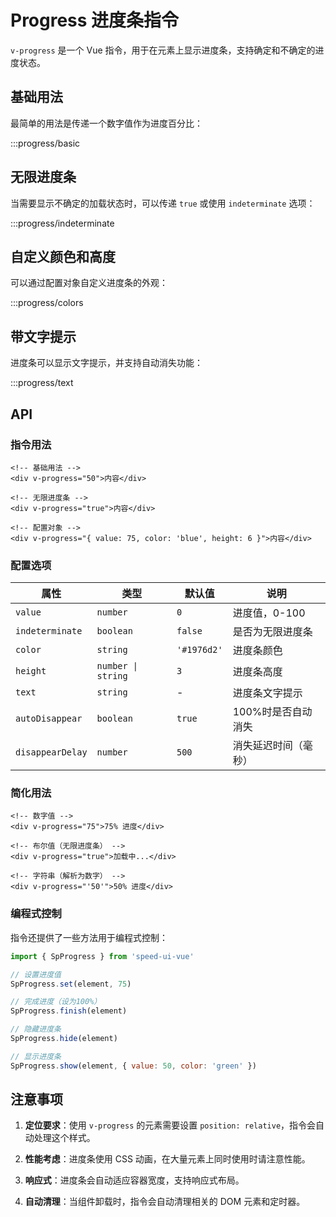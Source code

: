 # Progress 进度条指令

`v-progress` 是一个 Vue 指令，用于在元素上显示进度条，支持确定和不确定的进度状态。

## 基础用法

最简单的用法是传递一个数字值作为进度百分比：

:::progress/basic

## 无限进度条

当需要显示不确定的加载状态时，可以传递 `true` 或使用 `indeterminate` 选项：

:::progress/indeterminate

## 自定义颜色和高度

可以通过配置对象自定义进度条的外观：

:::progress/colors

## 带文字提示

进度条可以显示文字提示，并支持自动消失功能：

:::progress/text

## API

### 指令用法

```vue
<!-- 基础用法 -->
<div v-progress="50">内容</div>

<!-- 无限进度条 -->
<div v-progress="true">内容</div>

<!-- 配置对象 -->
<div v-progress="{ value: 75, color: 'blue', height: 6 }">内容</div>
```

### 配置选项

| 属性             | 类型               | 默认值      | 说明                 |
| ---------------- | ------------------ | ----------- | -------------------- |
| `value`          | `number`           | `0`         | 进度值，0-100        |
| `indeterminate`  | `boolean`          | `false`     | 是否为无限进度条     |
| `color`          | `string`           | `'#1976d2'` | 进度条颜色           |
| `height`         | `number \| string` | `3`         | 进度条高度           |
| `text`           | `string`           | -           | 进度条文字提示       |
| `autoDisappear`  | `boolean`          | `true`      | 100%时是否自动消失   |
| `disappearDelay` | `number`           | `500`       | 消失延迟时间（毫秒） |

### 简化用法

```vue
<!-- 数字值 -->
<div v-progress="75">75% 进度</div>

<!-- 布尔值（无限进度条） -->
<div v-progress="true">加载中...</div>

<!-- 字符串（解析为数字） -->
<div v-progress="'50'">50% 进度</div>
```

### 编程式控制

指令还提供了一些方法用于编程式控制：

```javascript
import { SpProgress } from 'speed-ui-vue'

// 设置进度值
SpProgress.set(element, 75)

// 完成进度（设为100%）
SpProgress.finish(element)

// 隐藏进度条
SpProgress.hide(element)

// 显示进度条
SpProgress.show(element, { value: 50, color: 'green' })
```

## 注意事项

1. **定位要求**：使用 `v-progress` 的元素需要设置 `position: relative`，指令会自动处理这个样式。

2. **性能考虑**：进度条使用 CSS 动画，在大量元素上同时使用时请注意性能。

3. **响应式**：进度条会自动适应容器宽度，支持响应式布局。

4. **自动清理**：当组件卸载时，指令会自动清理相关的 DOM 元素和定时器。
